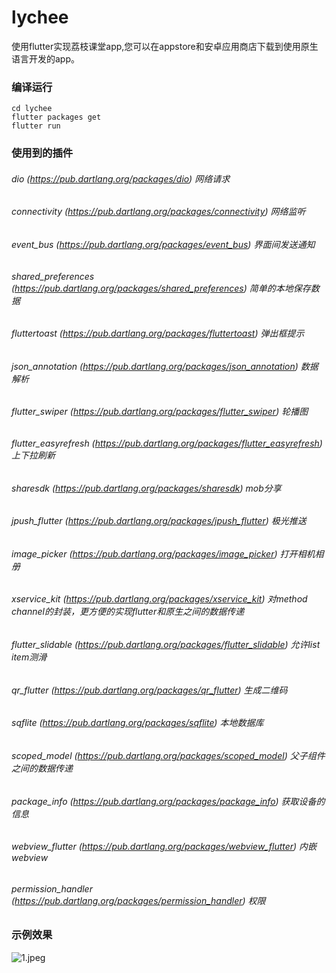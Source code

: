 # lychee

使用flutter实现荔枝课堂app,您可以在appstore和安卓应用商店下载到使用原生语言开发的app。

### 编译运行
```
cd lychee
flutter packages get
flutter run
```

### 使用到的插件
###### dio (https://pub.dartlang.org/packages/dio)  网络请求            
###### connectivity (https://pub.dartlang.org/packages/connectivity) 网络监听
###### event_bus (https://pub.dartlang.org/packages/event_bus) 界面间发送通知
###### shared_preferences (https://pub.dartlang.org/packages/shared_preferences) 简单的本地保存数据
###### fluttertoast (https://pub.dartlang.org/packages/fluttertoast) 弹出框提示
###### json_annotation (https://pub.dartlang.org/packages/json_annotation) 数据解析
###### flutter_swiper (https://pub.dartlang.org/packages/flutter_swiper) 轮播图
###### flutter_easyrefresh (https://pub.dartlang.org/packages/flutter_easyrefresh) 上下拉刷新
###### sharesdk (https://pub.dartlang.org/packages/sharesdk) mob分享
###### jpush_flutter (https://pub.dartlang.org/packages/jpush_flutter) 极光推送
###### image_picker (https://pub.dartlang.org/packages/image_picker) 打开相机相册
###### xservice_kit (https://pub.dartlang.org/packages/xservice_kit) 对method channel的封装，更方便的实现flutter和原生之间的数据传递
###### flutter_slidable (https://pub.dartlang.org/packages/flutter_slidable) 允许list item测滑
###### qr_flutter (https://pub.dartlang.org/packages/qr_flutter) 生成二维码
###### sqflite (https://pub.dartlang.org/packages/sqflite) 本地数据库
###### scoped_model (https://pub.dartlang.org/packages/scoped_model) 父子组件之间的数据传递
###### package_info (https://pub.dartlang.org/packages/package_info) 获取设备的信息
###### webview_flutter (https://pub.dartlang.org/packages/webview_flutter)  内嵌webview
###### permission_handler (https://pub.dartlang.org/packages/permission_handler) 权限

### 示例效果

![1.jpeg](https://raw.githubusercontent.com/zhaochengxiang/flutter_lychee/master/效果图/1.jpeg)
